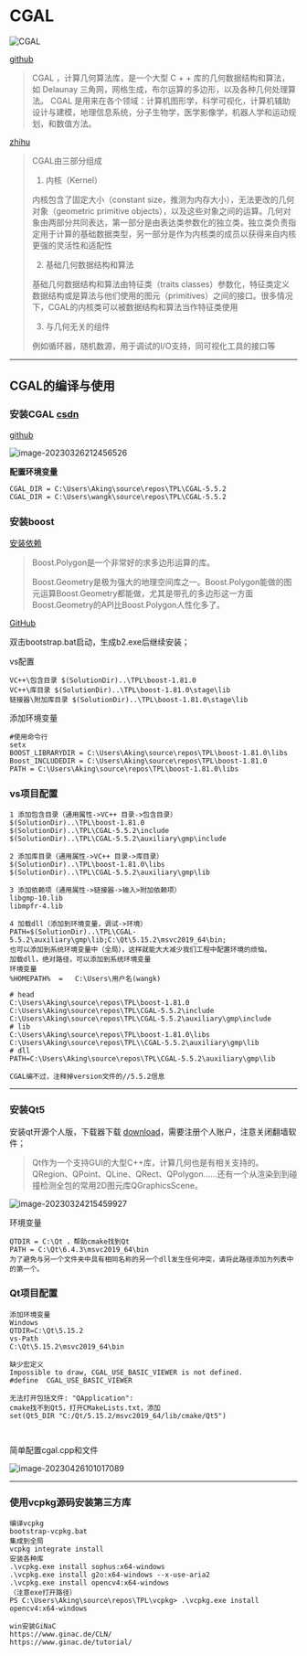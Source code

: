 

# CGAL

![CGAL](https://github.com/CGAL/cgal/raw/master/Installation/doc_html/images/cgal_2013_grey.png)

[github](https://github.com/CGAL/cgal)

> CGAL ，计算几何算法库，是一个大型 C + + 库的几何数据结构和算法，如 Delaunay 三角网，网格生成，布尔运算的多边形，以及各种几何处理算法。 CGAL 是用来在各个领域：计算机图形学，科学可视化，计算机辅助设计与建模，地理信息系统，分子生物学，医学影像学，机器人学和运动规划，和数值方法。
>



[zhihu](https://zhuanlan.zhihu.com/p/579168502)

> CGAL由三部分组成
>
> 1. 内核（Kernel）
>
> 内核包含了固定大小（constant size，推测为内存大小），无法更改的几何对象（geometric primitive objects），以及这些对象之间的运算。几何对象由两部分共同表达，第一部分是由表达类参数化的独立类，独立类负责指定用于计算的基础数据类型，另一部分是作为内核类的成员以获得来自内核更强的灵活性和适配性
>
> 2. 基础几何数据结构和算法
>
> 基础几何数据结构和算法由特征类（traits classes）参数化，特征类定义数据结构或是算法与他们使用的图元（primitives）之间的接口。很多情况下，CGAL的内核类可以被数据结构和算法当作特征类使用
>
> 3. 与几何无关的组件
>
> 例如循环器，随机数源，用于调试的I/O支持，同可视化工具的接口等
>


---

## CGAL的编译与使用

### 安装CGAL [csdn](https://blog.csdn.net/summer_dew/article/details/107811371)

[github](https://github.com/CGAL/cgal/releases)

![image-20230326212456526](https://raw.githubusercontent.com/akingse/my-picbed/main/x1e4/image-20230326212456526.png)

**配置环境变量**

```
CGAL_DIR = C:\Users\Aking\source\repos\TPL\CGAL-5.5.2
CGAL_DIR = C:\Users\wangk\source\repos\TPL\CGAL-5.5.2
```

### 安装boost

[安装依赖](https://blog.csdn.net/qq_39784672/article/details/125839069) 

> Boost.Polygon是一个非常好的求多边形运算的库。
>
> Boost.Geometry是极为强大的地理空间库之一。Boost.Polygon能做的图元运算Boost.Geometry都能做，尤其是带孔的多边形这一方面Boost.Geometry的API比Boost.Polygon人性化多了。
>

[GitHub](https://github.com/boostorg/boost/releases/tag/boost-1.81.0)

双击bootstrap.bat启动，生成b2.exe后继续安装；

vs配置

```
VC++\包含目录 $(SolutionDir)..\TPL\boost-1.81.0
VC++\库目录 $(SolutionDir)..\TPL\boost-1.81.0\stage\lib
链接器\附加库目录 $(SolutionDir)..\TPL\boost-1.81.0\stage\lib
```

添加环境变量

```shell
#使用命令行
setx 
BOOST_LIBRARYDIR = C:\Users\Aking\source\repos\TPL\boost-1.81.0\libs
Boost_INCLUDEDIR = C:\Users\Aking\source\repos\TPL\boost-1.81.0
PATH = C:\Users\Aking\source\repos\TPL\boost-1.81.0\libs

```




### vs项目配置

```shell
1 添加包含目录（通用属性->VC++ 目录->包含目录）
$(SolutionDir)..\TPL\boost-1.81.0
$(SolutionDir)..\TPL\CGAL-5.5.2\include
$(SolutionDir)..\TPL\CGAL-5.5.2\auxiliary\gmp\include

2 添加库目录（通用属性->VC++ 目录->库目录）
$(SolutionDir)..\TPL\boost-1.81.0\libs
$(SolutionDir)..\TPL\CGAL-5.5.2\auxiliary\gmp\lib

3 添加依赖项（通用属性->链接器->输入>附加依赖项）
libgmp-10.lib
libmpfr-4.lib

4 加载dll（添加到环境变量，调试->环境）
PATH=$(SolutionDir)..\TPL\CGAL-5.5.2\auxiliary\gmp\lib;C:\Qt\5.15.2\msvc2019_64\bin;
也可以添加到系统环境变量中（全局），这样就能大大减少我们工程中配置环境的烦恼。
加载dll，绝对路径，可以添加到系统环境变量
环境变量
%HOMEPATH%  =   C:\Users\用户名(wangk)

# head
C:\Users\Aking\source\repos\TPL\boost-1.81.0
C:\Users\Aking\source\repos\TPL\CGAL-5.5.2\include
C:\Users\Aking\source\repos\TPL\CGAL-5.5.2\auxiliary\gmp\include
# lib
C:\Users\Aking\source\repos\TPL\boost-1.81.0\libs
C:\Users\Aking\source\repos\TPL\\CGAL-5.5.2\auxiliary\gmp\lib
# dll
PATH=C:\Users\Aking\source\repos\TPL\CGAL-5.5.2\auxiliary\gmp\lib

CGAL编不过，注释掉version文件的//5.5.2信息
```



---

### 安装Qt5

安装qt开源个人版，下载器下载 [download](https://www.qt.io/download-thank-you)，需要注册个人账户，注意关闭翻墙软件；

> Qt作为一个支持GUI的大型C++库，计算几何也是有相关支持的。QRegion、QPoint、QLine、QRect、QPolygon……还有一个从渲染到到碰撞检测全包的常用2D图元库QGraphicsScene。

![image-20230324215459927](https://raw.githubusercontent.com/akingse/my-picbed/main/image-20230324215459927.png)

环境变量

```
QTDIR = C:\Qt ，帮助cmake找到Qt
PATH = C:\Qt\6.4.3\msvc2019_64\bin
为了避免与另一个文件夹中具有相同名称的另一个dll发生任何冲突，请将此路径添加为列表中的第一个。
```



### Qt项目配置

```shell
添加环境变量
Windows
QTDIR=C:\Qt\5.15.2
vs-Path
C:\Qt\5.15.2\msvc2019_64\bin

缺少宏定义
Impossible to draw, CGAL_USE_BASIC_VIEWER is not defined.
#define  CGAL_USE_BASIC_VIEWER

无法打开包括文件: "QApplication":
cmake找不到Qt5，打开CMakeLists.txt，添加
set(Qt5_DIR "C:/Qt/5.15.2/msvc2019_64/lib/cmake/Qt5")



```



简单配置cgal.cpp和文件

![image-20230426101017089](https://raw.githubusercontent.com/akingse/my-picbed/main/x1e4/image-20230426101017089.png)



---



### 使用vcpkg源码安装第三方库

```shell
编译vcpkg
bootstrap-vcpkg.bat
集成到全局
vcpkg integrate install
安装各种库
.\vcpkg.exe install sophus:x64-windows
.\vcpkg.exe install g2o:x64-windows --x-use-aria2
.\vcpkg.exe install opencv4:x64-windows
（注意exe打开路径）
PS C:\Users\Aking\source\repos\TPL\vcpkg> .\vcpkg.exe install opencv4:x64-windows

```



```
win安装GiNaC
https://www.ginac.de/CLN/
https://www.ginac.de/tutorial/
```

